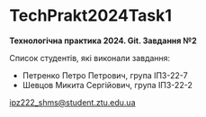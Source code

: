 # TechPrakt2024Task1
**Технологічна практика 2024. Git. Завдання №2**

Список студентів, які виконали завдання:
* Петренко Петро Петрович, група ІПЗ-22-7
* Шевцов Микита Сергійович, група ІПЗ-22-2

ipz222_shms@student.ztu.edu.ua
